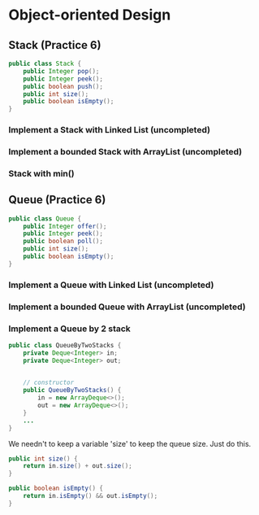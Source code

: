# Object-oriented Design
## Stack (Practice 6)
```java
public class Stack {
    public Integer pop();
    public Integer peek(); 
    public boolean push();
    public int size();
    public boolean isEmpty();
}
```
### Implement a Stack with Linked List (uncompleted)
### Implement a bounded Stack with ArrayList (uncompleted)
### Stack with min()

## Queue (Practice 6)
```java
public class Queue {
    public Integer offer();
    public Integer peek(); 
    public boolean poll();
    public int size();
    public boolean isEmpty();
}
```
    

### Implement a Queue with Linked List (uncompleted)
### Implement a bounded Queue with ArrayList (uncompleted)
### Implement a Queue by 2 stack
```java
public class QueueByTwoStacks {
    private Deque<Integer> in;
    private Deque<Integer> out;

    
    // constructor
    public QueueByTwoStacks() {
        in = new ArrayDeque<>();
        out = new ArrayDeque<>();
    }
    ...
}
```
We needn't to keep a variable 'size' to keep the queue size. Just do this.
```java
public int size() {
    return in.size() + out.size();
}

public boolean isEmpty() {
    return in.isEmpty() && out.isEmpty();
}
```